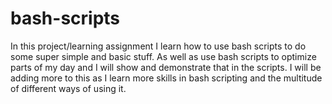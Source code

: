 # bash-scripts

In this project/learning assignment I learn how to use bash scripts to do some super simple and basic stuff.
As well as use bash scripts to optimize parts of my day and I will show and demonstrate that in the scripts.
I will be adding more to this as I learn more skills in bash scripting and the multitude of different ways of using it.
